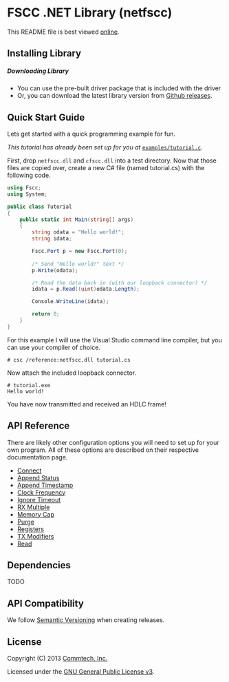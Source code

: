 # FSCC .NET Library (netfscc)
This README file is best viewed [online](http://github.com/commtech/netfscc/).

## Installing Library

##### Downloading Library
- You can use the pre-built driver package that is included with the driver
- Or, you can download the latest library version from
[Github releases](https://github.com/commtech/netfscc/releases).


## Quick Start Guide

Lets get started with a quick programming example for fun.

_This tutorial has already been set up for you at_ 
[`examples/tutorial.c`](https://github.com/commtech/netfscc/tree/master/examples/tutorial.c).

First, drop `netfscc.dll` and `cfscc.dll` into a test directory. Now that those files are 
copied over, create a new C# file (named tutorial.cs) with the following code.

```c#
using Fscc;
using System;

public class Tutorial
{
	public static int Main(string[] args)
	{
		string odata = "Hello world!";
		string idata;

   		Fscc.Port p = new Fscc.Port(0);
   		
		/* Send "Hello world!" text */
		p.Write(odata);

		/* Read the data back in (with our loopback connector) */
		idata = p.Read((uint)odata.Length);

		Console.WriteLine(idata);

		return 0;
	}
}
```

For this example I will use the Visual Studio command line compiler, but
you can use your compiler of choice.

```
# csc /reference:netfscc.dll tutorial.cs
```

Now attach the included loopback connector.

```
# tutorial.exe
Hello world!
```

You have now transmitted and received an HDLC frame! 


## API Reference

There are likely other configuration options you will need to set up for your 
own program. All of these options are described on their respective documentation page.

- [Connect](https://github.com/commtech/netfscc/blob/master/docs/connect.md)
- [Append Status](https://github.com/commtech/netfscc/blob/master/docs/append-status.md)
- [Append Timestamp](https://github.com/commtech/netfscc/blob/master/docs/append-timestamp.md)
- [Clock Frequency](https://github.com/commtech/netfscc/blob/master/docs/clock-frequency.md)
- [Ignore Timeout](https://github.com/commtech/netfscc/blob/master/docs/ignore-timeout.md)
- [RX Multiple](https://github.com/commtech/netfscc/blob/master/docs/rx-multiple.md)
- [Memory Cap](https://github.com/commtech/netfscc/blob/master/docs/memory-cap.md)
- [Purge](https://github.com/commtech/netfscc/blob/master/docs/purge.md)
- [Registers](https://github.com/commtech/netfscc/blob/master/docs/registers.md)
- [TX Modifiers](https://github.com/commtech/netfscc/blob/master/docs/tx-modifiers.md)
- [Read](https://github.com/commtech/netfscc/blob/master/docs/sync-read.md)


## Dependencies
TODO


## API Compatibility
We follow [Semantic Versioning](http://semver.org/) when creating releases.


## License

Copyright (C) 2013 [Commtech, Inc.](http://commtech-fastcom.com)

Licensed under the [GNU General Public License v3](http://www.gnu.org/licenses/gpl.txt).
